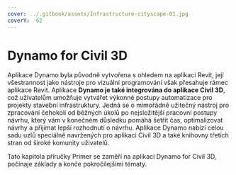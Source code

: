 ```yaml
---
cover: ../.gitbook/assets/Infrastructure-cityscape-01.jpg
coverY: -62
---
```


# Dynamo for Civil 3D

Aplikace Dynamo byla původně vytvořena s ohledem na aplikaci Revit, její všestrannost jako nástroje pro vizuální programování však přesahuje rámec aplikace Revit. Aplikace **Dynamo je také integrována do aplikace Civil 3D**, což uživatelům umožňuje vytvářet výkonné postupy automatizace pro projekty stavební infrastruktury. Jedná se o mimořádně užitečný nástroj pro zpracování čehokoli od běžných úkolů po nejsložitější pracovní postupy návrhu, který vám v konečném důsledku pomáhá šetřit čas, optimalizovat návrhy a přijímat lepší rozhodnutí o návrhu. Aplikace Dynamo nabízí celou sadu uzlů speciálně navržených pro aplikaci Civil 3D a také knihovny třetích stran od široké komunity uživatelů.

Tato kapitola příručky Primer se zaměří na aplikaci Dynamo for Civil 3D, počínaje základy a konče pokročilejšími tématy.
